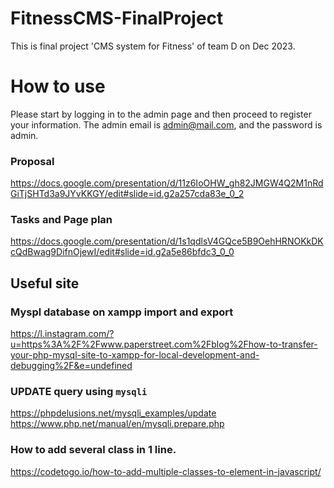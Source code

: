 # FitnessCMS-FinalProject
This is final project 'CMS system for Fitness' of team D on Dec 2023.
# How to use
Please start by logging in to the admin page and then proceed to register your information. The admin email is admin@mail.com, and the password is admin.

### Proposal
https://docs.google.com/presentation/d/11z6IoOHW_gh82JMGW4Q2M1nRdGiTjSHTd3a9JYvKKGY/edit#slide=id.g2a257cda83e_0_2

### Tasks and Page plan
https://docs.google.com/presentation/d/1s1qdlsV4GQce5B9OehHRNOKkDKcQdBwag9DifnOjewI/edit#slide=id.g2a5e86bfdc3_0_0



## Useful site
### Myspl database on xampp import and export
https://l.instagram.com/?u=https%3A%2F%2Fwww.paperstreet.com%2Fblog%2Fhow-to-transfer-your-php-mysql-site-to-xampp-for-local-development-and-debugging%2F&e=undefined


### UPDATE query using `mysqli`
https://phpdelusions.net/mysqli_examples/update
https://www.php.net/manual/en/mysqli.prepare.php


### How to add several class in 1 line.
https://codetogo.io/how-to-add-multiple-classes-to-element-in-javascript/
